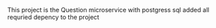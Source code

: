 This project is the Question microservice with postgress sql
added all requried depency to the project
